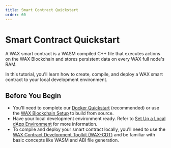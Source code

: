 ```yaml
---
title: Smart Contract Quickstart
order: 60
---
```


# Smart Contract Quickstart

A WAX smart contract is a WASM compiled C++ file that executes actions on the WAX Blockchain and stores persistent data on every WAX full node's RAM.

In this tutorial, you'll learn how to create, compile, and deploy a WAX smart contract to your local development environment.

## Before You Begin

- You'll need to complete our [Docker Quickstart](/build/dapp-development/docker-setup/) (recommended) or use the [WAX Blockchain Setup](/build/dapp-development/wax-blockchain-setup/) to build from source.
- Have your local development environment ready. Refer to [Set Up a Local dApp Environment](/build/dapp-development/) for more information.
- To compile and deploy your smart contract locally, you'll need to use the [WAX Contract Development Toolkit (WAX-CDT)](/build/dapp-development/wax-cdt/) and be familiar with basic concepts like WASM and ABI file generation.


